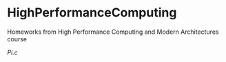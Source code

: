 # HighPerformanceComputing
Homeworks from High Performance Computing and Modern Architectures course

*Pi.c*
